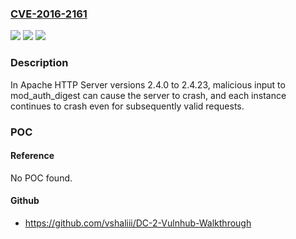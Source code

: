 ### [CVE-2016-2161](https://cve.mitre.org/cgi-bin/cvename.cgi?name=CVE-2016-2161)
![](https://img.shields.io/static/v1?label=Product&message=Apache%20HTTP%20Server&color=blue)
![](https://img.shields.io/static/v1?label=Version&message=n%2Fa&color=blue)
![](https://img.shields.io/static/v1?label=Vulnerability&message=Use%20of%20Out-of-range%20Pointer%20Offset%20(CWE-823)&color=brighgreen)

### Description

In Apache HTTP Server versions 2.4.0 to 2.4.23, malicious input to mod_auth_digest can cause the server to crash, and each instance continues to crash even for subsequently valid requests.

### POC

#### Reference
No POC found.

#### Github
- https://github.com/vshaliii/DC-2-Vulnhub-Walkthrough

